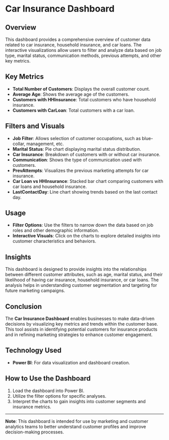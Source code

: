 # Car Insurance Dashboard

## Overview
This dashboard provides a comprehensive overview of customer data related to car insurance, household insurance, and car loans. The interactive visualizations allow users to filter and analyze data based on job type, marital status, communication methods, previous attempts, and other key metrics.

## Key Metrics
- **Total Number of Customers**: Displays the overall customer count.
- **Average Age**: Shows the average age of the customers.
- **Customers with HHInsurance**: Total customers who have household insurance.
- **Customers with CarLoan**: Total customers with a car loan.

## Filters and Visuals
- **Job Filter**: Allows selection of customer occupations, such as blue-collar, management, etc.
- **Marital Status**: Pie chart displaying marital status distribution.
- **Car Insurance**: Breakdown of customers with or without car insurance.
- **Communication**: Shows the type of communication used with customers.
- **PrevAttempts**: Visualizes the previous marketing attempts for car insurance.
- **Car Loan vs HHInsurance**: Stacked bar chart comparing customers with car loans and household insurance.
- **LastContactDay**: Line chart showing trends based on the last contact day.

## Usage
- **Filter Options**: Use the filters to narrow down the data based on job roles and other demographic information.
- **Interactive Visuals**: Click on the charts to explore detailed insights into customer characteristics and behaviors.
  
## Insights
This dashboard is designed to provide insights into the relationships between different customer attributes, such as age, marital status, and their likelihood of having car insurance, household insurance, or car loans. The analysis helps in understanding customer segmentation and targeting for future marketing campaigns.

## Conclusion
The **Car Insurance Dashboard** enables businesses to make data-driven decisions by visualizing key metrics and trends within the customer base. This tool assists in identifying potential customers for insurance products and in refining marketing strategies to enhance customer engagement.

## Technology Used
- **Power BI**: For data visualization and dashboard creation.

## How to Use the Dashboard
1. Load the dashboard into Power BI.
2. Utilize the filter options for specific analyses.
3. Interpret the charts to gain insights into customer segments and insurance metrics.

---

**Note**: This dashboard is intended for use by marketing and customer analytics teams to better understand customer profiles and improve decision-making processes.
